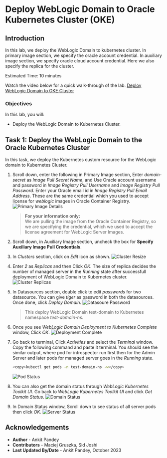# Deploy WebLogic Domain to Oracle Kubernetes Cluster (OKE)

## Introduction

In this lab, we deploy the WebLogic Domain to kubernetes cluster. In primary image section, we specify the oracle account credential. In auxiliary image section, we specify oracle cloud account credential. Here we also specify the replica for the cluster.

Estimated Time: 10 minutes

Watch the video below for a quick walk-through of the lab.
[Deploy WebLogic Domain to OKE Cluster](videohub:1_wz94de1l)

### Objectives

In this lab, you will:

* Deploy the WebLogic Domain to Kubernetes Cluster.

## Task 1: Deploy the WebLogic Domain to the Oracle Kubernetes Cluster

In this task, we deploy the Kubernetes custom resource for the WebLogic domain to Kubernetes Cluster.

1. Scroll down, enter the following in Primary Image section, Enter *domain-secret* as *Image Pull Secret Name*, and Use Oracle account username and password in *Image Registry Pull Username* and *Image Registry Pull Password*. Enter your Oracle email id in *Image Registry Pull Email Address*. These are the same credential which you used to accept license for *weblogic* images in Oracle Container Registry.
    ![Primary Image Details](images/primary-image-details.png)
    > **For your information only:**<br>
    > We are pulling the image from the Oracle Container Registry, so we are specifying the credential, which we used to accept the license agreement for WebLogic Server Images.


2. Scroll down, in Auxiliary Image section, uncheck the box for **Specify Auxiliary Image Pull Credentials**.

3.  In *Clusters* section, click on *Edit* icon as shown.
    ![Cluster Resize](images/cluster-resize.png)

4. Enter *2* as *Replicas* and then Click *OK*. The size of replica decides the number of managed server in the *Running* state after successfull deployment of WebLogic Domain to Kubernetes cluster.
    ![Cluster Replicas](images/cluster-replicas.png)

5. In Datasources section, double click to edit *passwords* for two datasource. You can give *tiger* as password in both the datasources. Once done, click *Deploy Domain*.
    ![Datasoure Password](images/datasource-password.png)
    > This deploy WebLogic Domain test-domain to Kubernetes namespace *test-domain-ns*.

6. Once you see *WebLogic Domain Deployment to Kubernetes Complete* window, Click *OK*.
    ![Deployment Complete](images/deployment-complete.png)

7. Go back to terminal, Click *Activities* and select the *Terminal* window. Copy the following command and paste it terminal. You should see the similar output, where pod for introspector run first then for the Admin Server and later pods for managed server goes in the *Running* state.

    ````bash
    <copy>kubectl get pods -n test-domain-ns -w</copy>
    ````

    ![Pod Status](images/pod-status.png)

8. You can also get the domain status through *WebLogic Kubernetes Toolkit UI*. Go back to *WebLogic Kubernetes Toolkit UI* and click *Get Domain Status*.
    ![Domain Status](images/domain-status.png)

9. In Domain Status window, Scroll down to see status of all server pods then click *OK*.
    ![Server Status](images/server-status.png)


## Acknowledgements

* **Author** -  Ankit Pandey
* **Contributors** - Maciej Gruszka, Sid Joshi
* **Last Updated By/Date** - Ankit Pandey, October 2023